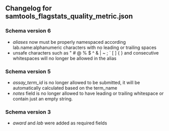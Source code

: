 ## Changelog for samtools_flagstats_quality_metric.json

### Schema version 6

* *aliases* now must be properly namespaced according lab.name:alphanumeric characters with no leading or trailing spaces
* unsafe characters such as " # @ % $ ^ & | ~ ; ` [ ] { } and consecutive whitespaces will no longer be allowed in the alias

### Schema version 5

* *assay_term_id* is no longer allowed to be submitted, it will be automatically calculated based on the term_name
* *notes* field is no longer allowed to have leading or trailing whitespace or contain just an empty string.

### Schema version 3

* *award* and *lab* were added as required fields